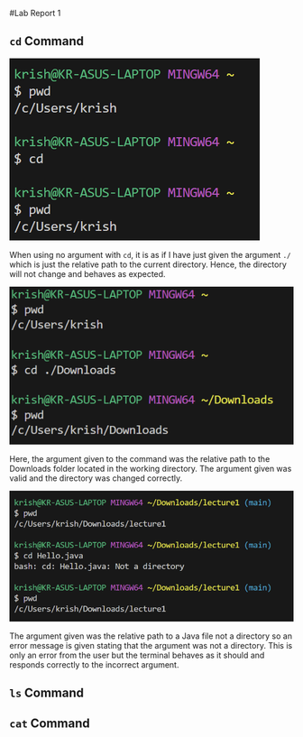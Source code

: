 #Lab Report 1

## `cd` Command
![Image](lab11.png)

When using no argument with `cd`, it is as if I have just given the argument `./` which is just the relative path to the current directory. Hence, the directory will not change and behaves as expected.

![Image](lab12.png)

Here, the argument given to the command was the relative path to the Downloads folder located in the working directory. The argument given was valid and the directory was changed correctly. 

![Image](lab13.png)

The argument given was the relative path to a Java file not a directory so an error message is given stating that the argument was not a directory. This is only an error from the user but the terminal behaves as it should and responds correctly to the incorrect argument.

## `ls` Command

## `cat` Command

